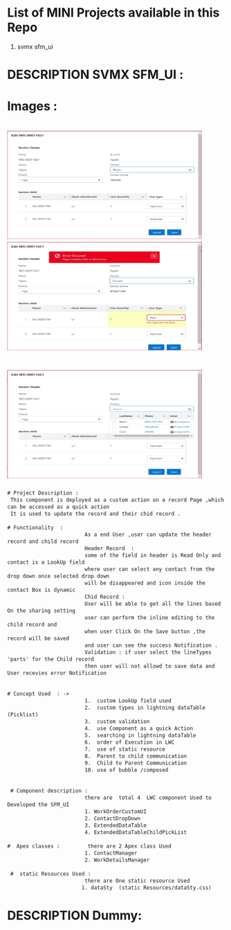 
# List of MINI  Projects available in this Repo
1. svmx sfm_ui

 
# DESCRIPTION SVMX SFM_UI : 
                    
# Images : 
 # <img src="images/SfmUi.JPG" width="450" height="250" >      <img src="images/CaptureSfmUiErrorOpen.JPG" width="450" height="250" >        
 
 # <img src="images/SfmUiContactDropOpen.JPG" width="450" height="250" >     

         
              
    # Project Description : 
     This component is deployed as a custom action on a record Page ,which can be accessed as a quick action 
     It is used to update the record and their chid record .
     
    # Functionality  :      
                             As a end User ,user can update the header record and child record 
                             Header Record  : 
                             some of the field in header is Read Only and contact is a LookUp field 
                             where user can select any contact from the drop down once selected drop down 
                             will be disappeared and icon inside the contact Box is dynamic 
                             Chid Record : 
                             User will be able to get all the lines based On the sharing setting 
                             user can perform the inline editing to the child record and 
                             when user Click On the Save button ,the record will be saved 
                             and user can see the success Notification .
                             Validation : if user select the lineTypes 'parts' for the Child record 
                             then user will not allowd to save data and User recevies error Notification 
                           
     
    # Concept Used  : ->
                             1.  custom LookUp field used 
                             2.  custom types in lightning dataTable (Picklist)
                             3.  custom validation 
                             4.  use Component as a quick Action 
                             5.  searching in lightning dataTable 
                             6.  order of Execution in LWC
                             7.  use of static resource 
                             8.  Parent to child communication 
                             9.  Child to Parent Communication 
                             10. use of bubble /composed 
                            
 
     # Component description : 
                             there are  total 4  LWC component Used to Developed the SFM_UI
                             1. WorkOrderCustomUI
                             2. ContactDropDown
                             3. ExtendedDataTable
                             4. ExtendedDataTableChildPickList
                             
    #  Apex classes :         there are 2 Apex class Used 
                             1. ContactManager 
                             2. WorkDetailsManager
                             
     #  static Resources Used : 
                             there are One static resource Used 
                            1. dataSty  (static Resources/dataSty.css)
     
     
    
    
    
# DESCRIPTION Dummy: 
     
     


